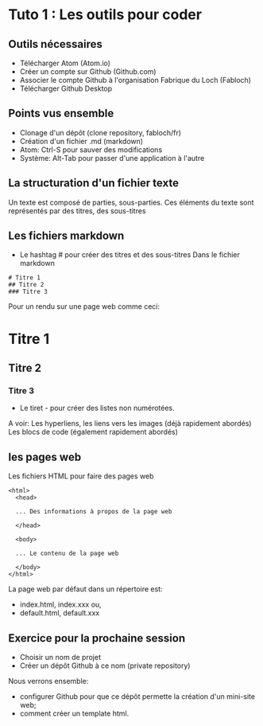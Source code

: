 # Tuto 1 : Les outils pour coder

## Outils nécessaires
- Télécharger Atom (Atom.io)
- Créer un compte sur Github (Github.com)
- Associer le compte Github à l'organisation Fabrique du Loch (Fabloch)
- Télécharger Github Desktop

## Points vus ensemble
- Clonage d'un dépôt (clone repository, fabloch/fr)
- Création d'un fichier .md (markdown)
- Atom: Ctrl-S pour sauver des modifications
- Système: Alt-Tab pour passer d'une application à l'autre


## La structuration d'un fichier texte
Un texte est composé de parties, sous-parties.
Ces éléments du texte sont représentés par des titres, des sous-titres

## Les fichiers markdown
- Le hashtag # pour créer des titres et des sous-titres
Dans le fichier markdown
```
# Titre 1
## Titre 2
### Titre 3
```
Pour un rendu sur une page web comme ceci:
# Titre 1
## Titre 2
### Titre 3

- Le tiret - pour créer des listes non numérotées.

A voir:
Les hyperliens, les liens vers les images (déjà rapidement abordés)
Les blocs de code (également rapidement abordés)

## les pages web
Les fichiers HTML pour faire des pages web
```
<html>
  <head>

  ... Des informations à propos de la page web

  </head>

  <body>

  ... Le contenu de la page web

  </body>
</html>
```

La page web par défaut dans un répertoire est:
- index.html, index.xxx ou,
- default.html, default.xxx

## Exercice pour la prochaine session
- Choisir un nom de projet
- Créer un dépôt Github à ce nom (private repository)

Nous verrons ensemble:
- configurer Github pour que ce dépôt permette la création d'un mini-site web;
- comment créer un template html.
